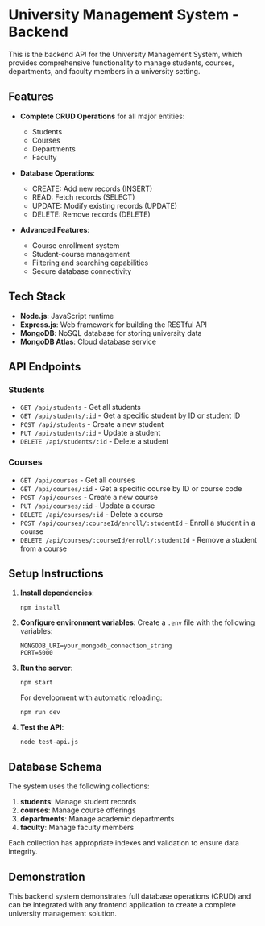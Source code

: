 # University Management System - Backend

This is the backend API for the University Management System, which provides comprehensive functionality to manage students, courses, departments, and faculty members in a university setting.

## Features

- **Complete CRUD Operations** for all major entities:
  - Students
  - Courses
  - Departments
  - Faculty

- **Database Operations**:
  - CREATE: Add new records (INSERT)
  - READ: Fetch records (SELECT)
  - UPDATE: Modify existing records (UPDATE)  
  - DELETE: Remove records (DELETE)

- **Advanced Features**:
  - Course enrollment system
  - Student-course management
  - Filtering and searching capabilities
  - Secure database connectivity

## Tech Stack

- **Node.js**: JavaScript runtime
- **Express.js**: Web framework for building the RESTful API
- **MongoDB**: NoSQL database for storing university data
- **MongoDB Atlas**: Cloud database service

## API Endpoints

### Students
- `GET /api/students` - Get all students
- `GET /api/students/:id` - Get a specific student by ID or student ID
- `POST /api/students` - Create a new student
- `PUT /api/students/:id` - Update a student
- `DELETE /api/students/:id` - Delete a student

### Courses
- `GET /api/courses` - Get all courses
- `GET /api/courses/:id` - Get a specific course by ID or course code
- `POST /api/courses` - Create a new course
- `PUT /api/courses/:id` - Update a course
- `DELETE /api/courses/:id` - Delete a course
- `POST /api/courses/:courseId/enroll/:studentId` - Enroll a student in a course
- `DELETE /api/courses/:courseId/enroll/:studentId` - Remove a student from a course

## Setup Instructions

1. **Install dependencies**:
   ```
   npm install
   ```

2. **Configure environment variables**:
   Create a `.env` file with the following variables:
   ```
   MONGODB_URI=your_mongodb_connection_string
   PORT=5000
   ```

3. **Run the server**:
   ```
   npm start
   ```
   
   For development with automatic reloading:
   ```
   npm run dev
   ```

4. **Test the API**:
   ```
   node test-api.js
   ```

## Database Schema

The system uses the following collections:

1. **students**: Manage student records
2. **courses**: Manage course offerings
3. **departments**: Manage academic departments
4. **faculty**: Manage faculty members

Each collection has appropriate indexes and validation to ensure data integrity.

## Demonstration

This backend system demonstrates full database operations (CRUD) and can be integrated with any frontend application to create a complete university management solution. 